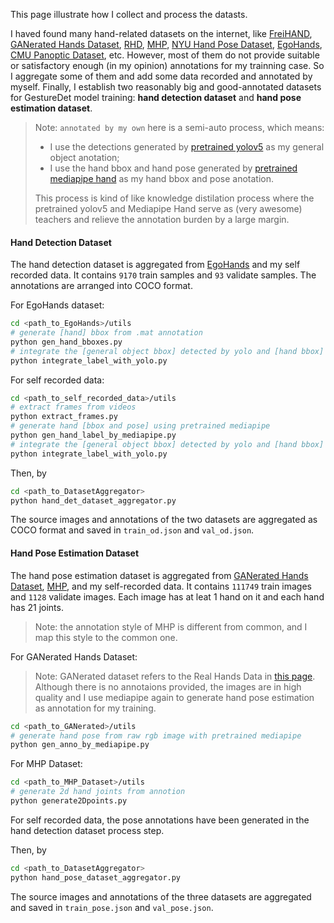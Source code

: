 This page illustrate how I collect and process the datasts.

I haved found many hand-related datasets on the internet, like [FreiHAND](https://lmb.informatik.uni-freiburg.de/projects/freihand/), [GANerated Hands Dataset](https://handtracker.mpi-inf.mpg.de/projects/GANeratedHands/GANeratedDataset.htm), [RHD](https://lmb.informatik.uni-freiburg.de/resources/datasets/RenderedHandposeDataset.en.html), [MHP](http://www.rovit.ua.es/dataset/mhpdataset/), [NYU Hand Pose Dataset](https://jonathantompson.github.io/NYU_Hand_Pose_Dataset.htm#overview), [EgoHands](http://vision.soic.indiana.edu/projects/egohands/), [CMU Panoptic Dataset](http://domedb.perception.cs.cmu.edu/handdb.html), etc. However, most of them do not provide suitable or satisfactory enough (in my opinion) annotations for my trainning case. So I aggregate some of them and add some data recorded and annotated by myself. Finally, I establish two reasonably big and good-annotated datasets for GestureDet model training: **hand detection dataset** and **hand pose estimation dataset**.

> Note: `annotated by my own` here is a semi-auto process, which means:
>
> - I use the detections generated by [pretrained yolov5](https://github.com/ultralytics/yolov5) as my general object anotation;
> - I use the hand bbox and hand pose generated by [pretrained mediapipe hand](https://google.github.io/mediapipe/solutions/hands) as my hand bbox and pose anotation.
>
> This process is kind of like knowledge distilation process where the pretrained yolov5 and Mediapipe Hand serve as (very awesome) teachers and relieve the annotation burden by a large margin.

#### Hand Detection Dataset

The hand detection dataset is aggregated from [EgoHands](http://vision.soic.indiana.edu/projects/egohands/) and my self recorded data. It contains `9170` train samples and `93` validate samples. The annotations are arranged into COCO format. 

For EgoHands dataset:

```bash
cd <path_to_EgoHands>/utils
# generate [hand] bbox from .mat annotation
python gen_hand_bboxes.py      
# integrate the [general object bbox] detected by yolo and [hand bbox] generated above       
python integrate_label_with_yolo.py   
```

For self recorded data:

```bash
cd <path_to_self_recorded_data>/utils
# extract frames from videos
python extract_frames.py
# generate hand [bbox and pose] using pretrained mediapipe
python gen_hand_label_by_mediapipe.py
# integrate the [general object bbox] detected by yolo and [hand bbox] generated above       
python integrate_label_with_yolo.py 
```

Then, by 

```bash
cd <path_to_DatasetAggregator>
python hand_det_dataset_aggregator.py
```

The source images and annotations of the two datasets are aggregated as COCO format and saved in `train_od.json` and `val_od.json`.

#### Hand Pose Estimation Dataset

The hand pose estimation dataset is aggregated from [GANerated Hands Dataset](https://handtracker.mpi-inf.mpg.de/projects/GANeratedHands/GANeratedDataset.htm),  [MHP](http://www.rovit.ua.es/dataset/mhpdataset/), and my self-recorded data. It contains `111749` train images and `1128` validate images. Each image has at leat 1 hand on it and each hand has 21 joints.

> Note: the annotation style of MHP is different from common, and I map this style to the common one.

For GANerated Hands Dataset:

> Note: GANerated dataset refers to the Real Hands Data in [this page](https://handtracker.mpi-inf.mpg.de/projects/GANeratedHands/GANeratedDataset.htm). Although there is no annotaions provided, the images are in high quality and I use mediapipe again to generate hand pose estimation as annotation for my training.

```bash
cd <path_to_GANerated>/utils
# generate hand pose from raw rgb image with pretrained mediapipe
python gen_anno_by_mediapipe.py
```

For MHP Dataset:

```bash
cd <path_to_MHP_Dataset>/utils
# generate 2d hand joints from annotion
python generate2Dpoints.py
```

For self recorded data, the pose annotations have been generated in the hand detection dataset process step.

Then, by

```bash
cd <path_to_DatasetAggregator>
python hand_pose_dataset_aggregator.py
```

The source images and annotations of the three datasets are aggregated and saved in `train_pose.json` and `val_pose.json`.